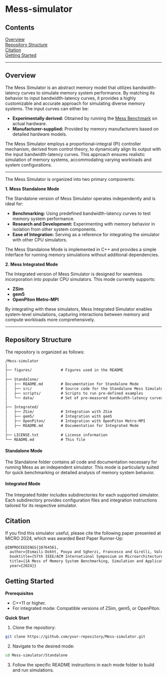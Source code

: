 # Mess-simulator

## Contents
  [Overview](#overview) \
  [Repository Structure](#repository-structure) \
  [Citation](#citation) \
  [Getting Started](#getting-started)

---

## Overview

The Mess Simulator is an abstract memory model that utilizes bandwidth-latency curves to simulate memory system performance. By matching its behavior to input bandwidth-latency curves, it provides a highly customizable and accurate approach for simulating diverse memory systems. The input curves can either be:

- **Experimentally derived:** Obtained by running the [Mess Benchmark](https://github.com/bsc-mem/Mess-benchmark) on actual hardware.
- **Manufacturer-supplied:** Provided by memory manufacturers based on detailed hardware models.

The Mess Simulator employs a proportional–integral (PI) controller mechanism, derived from control theory, to dynamically align its output with the input bandwidth-latency curves. This approach ensures realistic simulation of memory systems, accommodating varying workloads and system configurations.

---

The Mess Simulator is organized into two primary components:

**1. Mess Standalone Mode**

The Standalone version of Mess Simulator operates independently and is ideal for:
- **Benchmarking:** Using predefined bandwidth-latency curves to test memory system performance.
- **Research and Development:** Experimenting with memory behavior in isolation from other system components.
- **Ease of Integration:** Serving as a reference for integrating the simulator with other CPU simulators.

The Mess Standalone Mode is implemented in C++ and provides a simple interface for running memory simulations without additional dependencies.

**2. Mess Integrated Mode**

The Integrated version of Mess Simulator is designed for seamless incorporation into popular CPU simulators. This mode currently supports:
- **ZSim**
- **gem5**
- **OpenPiton Metro-MPI**

By integrating with these simulators, Mess Integrated Simulator enables system-level simulations, capturing interactions between memory and compute workloads more comprehensively.

---

## Repository Structure

The repository is organized as follows:

```txt
/Mess-simulator
│
├── figures/             # Figures used in the README 
│
├── Standalone/
│   ├── README.md        # Documentation for Standalone Mode
│   ├── src/             # Source code for the Standalone Mess Simulator
│   ├── scripts/         # Scripts to run pre-defined examples
│   └── data/            # Set of pre-measured bandwidth-latency curves
│
├── Integrated/
│   ├── ZSim/            # Integration with ZSim
│   ├── gem5/            # Integration with gem5
│   ├── OpenPiton/       # Integration with OpenPiton Metro-MPI
│   ├── README.md        # Documentation for Integrated Mode
│
├── LICENSE.txt          # License information
└── README.md            # This file
```

#### Standalone Mode

The Standalone folder contains all code and documentation necessary for running Mess as an independent simulator. This mode is particularly suited for quick benchmarking or detailed analysis of memory system behavior.

#### Integrated Mode

The Integrated folder includes subdirectories for each supported simulator. Each subdirectory provides configuration files and integration instructions tailored for its respective simulator.

## Citation

If you find this simulator useful, please cite the following paper presented at MICRO 2024, which was awarded Best Paper Runner-Up:

```tex
@INPROCEEDINGS{10764561,
  author={Esmaili-Dokht, Pouya and Sgherzi, Francesco and Girelli, Valéria Soldera and Boixaderas, Isaac and Carmin, Mariana and Monemi, Alireza and Armejach, Adrià and Mercadal, Estanislao and Llort, Germán and Radojković, Petar and Moreto, Miquel and Giménez, Judit and Martorell, Xavier and Ayguadé, Eduard and Labarta, Jesus and Confalonieri, Emanuele and Dubey, Rishabh and Adlard, Jason},
  booktitle={57th IEEE/ACM International Symposium on Microarchitecture (MICRO)}, 
  title={{A Mess of Memory System Benchmarking, Simulation and Application Profiling}}, 
  year={2024}}
```

## Getting Started

**Prerequisites**
- C++11 or higher.
- For integrated mode: Compatible versions of ZSim, gem5, or OpenPiton.

**Quick Start**

1. Clone the repository:

```sh
git clone https://github.com/your-repository/Mess-simulator.git
```

2. Navigate to the desired mode:

```sh
cd Mess-simulator/Standalone
```

3. Follow the specific README instructions in each mode folder to build and run simulations.

